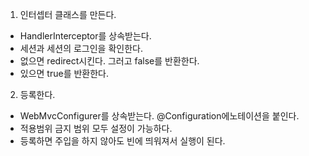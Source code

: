 1. 인터셉터 클래스를 만든다.

  - HandlerInterceptor를 상속받는다.
  - 세션과 세션의 로그인을 확인한다.
  - 없으면 redirect시킨다. 그러고 false를 반환한다.
  - 있으면 true를 반환한다.

2. 등록한다.

  - WebMvcConfigurer를 상속받는다. @Configuration에노테이션을 붙인다.
  - 적용범위 금지 범위 모두 설정이 가능하다.
  - 등록하면 주입을 하지 않아도 빈에 띄워져서 실행이 된다.
